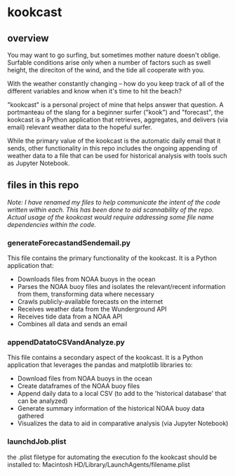 # kookcast

## overview
You may want to go surfing, but sometimes mother nature doesn't oblige. Surfable conditions arise only when a number of factors such as swell height, the direciton of the wind, and the tide all cooperate with you. 

With the weather constantly changing – how do you keep track of all of the different variables and know when it's time to hit the beach?

"kookcast" is a personal project of mine that helps answer that question. A portmanteau of the slang for a beginner surfer ("kook") and "forecast", the kookcast is a Python application that retrieves, aggregates, and delivers (via email) relevant weather data to the hopeful surfer.

While the primary value of the kookcast is the automatic daily email that it sends, other functionality in this repo includes the ongoing appending of weather data to a file that can be used for historical analysis with tools such as Jupyter Notebook. 

## files in this repo
*Note: I have renamed my files to help communicate the intent of the code written within each. This has been done to aid scannability of the repo. Actual usage of the kookcast would require addressing some file name dependencies within the code.*

### generateForecastandSendemail.py
This file contains the primary functionality of the kookcast. It is a Python application that:
* Downloads files from NOAA buoys in the ocean
* Parses the NOAA buoy files and isolates the relevant/recent information from them, transforming data where necessary
* Crawls publicly-available forecasts on the internet
* Receives weather data from the Wunderground API
* Receives tide data from a NOAA API
* Combines all data and sends an email

### appendDatatoCSVandAnalyze.py
This file contains a secondary aspect of the kookcast. It is a Python application that leverages the pandas and matplotlib libraries to:
* Download files from NOAA buoys in the ocean
* Create dataframes of the NOAA buoy files
* Append daily data to a local CSV (to add to the 'historical database' that can be analyzed)
* Generate summary information of the historical NOAA buoy data gathered 
* Visualizes the data to aid in comparative analysis (via Jupyter Notebook)

### launchdJob.plist
the .plist filetype for automating the execution fo the kookcast should be installed to: Macintosh HD/Library/LaunchAgents/filename.plist
